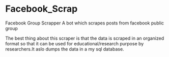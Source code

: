 # Facebook_Scrap
Facebook Group Scrapper
A bot which scrapes posts from facebook public group 

The best thing about this scraper is that the data is scraped in an organized format so that it can be used for educational/research purpose by researchers.It aslo dumps the data in a my sql database.
